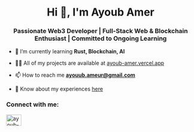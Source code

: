 <h1 align="center">Hi 👋, I'm Ayoub Amer</h1>
<h3 align="center">Passionate Web3 Developer | Full-Stack Web & Blockchain Enthusiast | Committed to Ongoing Learning</h3>

- 🌱 I’m currently learning **Rust, Blockchain, AI**

- 👨‍💻 All of my projects are available at [ayoub-amer.vercel.app](https://ayoub-amer.vercel.app/)

- 📫 How to reach me **ayouub.ameur@gmail.com**

- 📄 Know about my experiences [here](https://drive.google.com/file/d/1aF95uN47q03s9JOGzCS9rk1_AzuDAz2T/view?usp=sharing)

<h3 align="left">Connect with me:</h3>
<p align="left">
<a href="https://www.linkedin.com/in/amer-ayoub/" target="blank"><img align="center" src="https://raw.githubusercontent.com/rahuldkjain/github-profile-readme-generator/master/src/images/icons/Social/linked-in-alt.svg" alt="ayoub-amer-285b67190" height="30" width="40" /></a>
</p>

